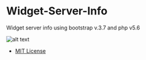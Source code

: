 # Widget-Server-Info
Widget server info using bootstrap v.3.7 and php v5.6 

![alt text](https://raw.githubusercontent.com/squattydent/Widget-Server-Info/master/screenshoot.jpg "Widget server info")

* [MIT License](https://raw.githubusercontent.com/squattydent/Widget-Server-Info/master/LICENSE "MIT License")
